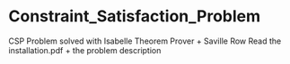 # Constraint_Satisfaction_Problem
CSP Problem solved with Isabelle Theorem Prover + Saville Row
Read the installation.pdf + the problem description
